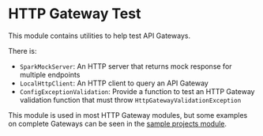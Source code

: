 HTTP Gateway Test
=================
This module contains utilities to help test API Gateways.

There is:
- `SparkMockServer`: An HTTP server that returns mock response for multiple endpoints
- `LocalHttpClient`: An HTTP client to query an API Gateway
- `ConfigExceptionValidation`: Provide a function to test an HTTP Gateway validation function that must throw `HttpGatewayValidationException`

This module is used in most HTTP Gateway modules, but some examples on complete Gateways can be seen in the [sample projects module](../samples).
